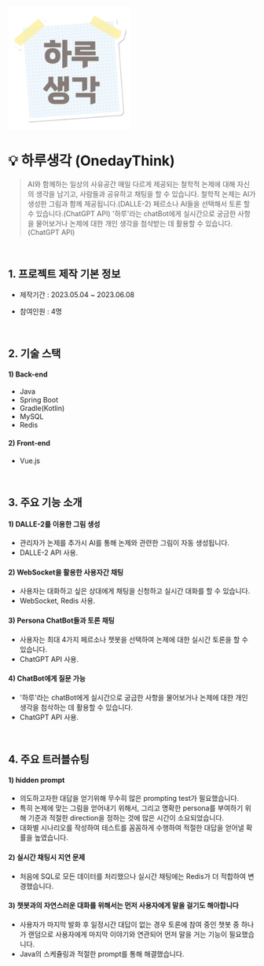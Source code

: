 <img src="https://github.com/initbyran/project_onedaythink/blob/31a2e8e938cf1476108164ef8ad4083e7259f787/KakaoTalk_20230603_183351981.png" width="250" height="250">

# 💡 하루생각 (OnedayThink)
>
>AI와 함께하는 일상의 사유공간
>매일 다르게 제공되는 철학적 논제에 대해 자신의 생각을 남기고, 사람들과 공유하고 채팅을 할 수 있습니다.
>철학적 논제는 AI가 생성한 그림과 함께 제공됩니다.(DALLE-2)
>페르소나 AI들을 선택해서 토론 할 수 있습니다.(ChatGPT API)
>'하루'라는 chatBot에게 실시간으로 궁금한 사항을 물어보거나 논제에 대한 개인 생각을 첨삭받는 데 활용할 수 있습니다.(ChatGPT API)
>
</br>

## 1. 프로젝트 제작 기본 정보
- 제작기간 : 2023.05.04 ~ 2023.06.08 
- 참여인원 : 4명

  </br>

## 2. 기술 스택
#### 1) Back-end
  - Java
  - Spring Boot
  - Gradle(Kotlin)
  - MySQL
  - Redis
#### 2) Front-end
  - Vue.js

</br>

## 3. 주요 기능 소개
#### 1) DALLE-2를 이용한 그림 생성
  - 관리자가 논제를 추가시 AI를 통해 논제와 관련한 그림이 자동 생성됩니다.
  - DALLE-2 API 사용.
#### 2) WebSocket을 활용한 사용자간 채팅
  - 사용자는 대화하고 싶은 상대에게 채팅을 신청하고 실시간 대화를 할 수 있습니다.
  - WebSocket, Redis 사용.
#### 3) Persona ChatBot들과 토론 채팅
  - 사용자는 최대 4가지 페르소나 챗봇을 선택하여 논제에 대한 실시간 토론을 할 수 있습니다.
  - ChatGPT API 사용.
#### 4) ChatBot에게 질문 가능
  - '하루'라는 chatBot에게 실시간으로 궁금한 사항을 물어보거나 논제에 대한 개인 생각을 첨삭하는 데 활용할 수 있습니다.
  - ChatGPT API 사용.

</br>

## 4. 주요 트러블슈팅
#### 1) hidden prompt 
  - 의도하고자한 대답을 얻기위해 무수히 많은 prompting test가 필요했습니다.
  - 특히 논제에 맞는 그림을 얻어내기 위해서, 그리고 명확한 persona를 부여하기 위해 기준과 적절한 direction을 정하는 것에 많은 시간이 소요되었습니다.
  - 대화별 시나리오를 작성하여 테스트를 꼼꼼하게 수행하여 적절한 대답을 얻어낼 확률을 높였습니다.
    
#### 2) 실시간 채팅시 지연 문제
  - 처음에 SQL로 모든 데이터를 처리했으나 실시간 채팅에는 Redis가 더 적합하여 변경했습니다.
    
#### 3) 챗봇과의 자연스러운 대화를 위해서는 먼저 사용자에게 말을 걸기도 해아합니다
  - 사용자가 마지막 발화 후 일정시간 대답이 없는 경우 토론에 참여 중인 챗봇 중 하나가 랜덤으로 사용자에게 마지막 이야기와 연관되어 먼저 말을 거는 기능이 필요했습니다.
  - Java의 스케쥴링과 적절한 prompt를 통해 해결했습니다.

</br>

